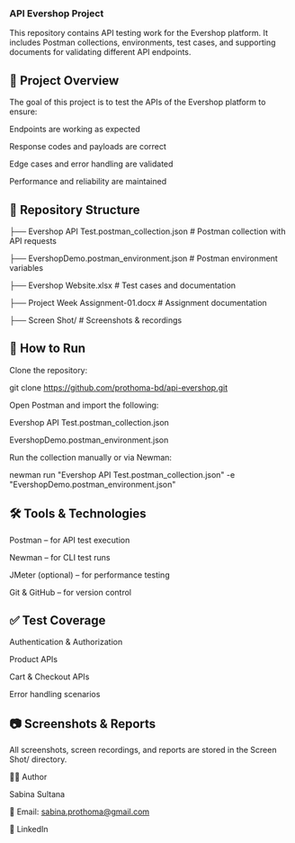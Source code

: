 ### API Evershop Project










This repository contains API testing work for the Evershop platform. It includes Postman collections, environments, test cases, and supporting documents for validating different API endpoints.

## 📌 Project Overview

The goal of this project is to test the APIs of the Evershop platform to ensure:

Endpoints are working as expected

Response codes and payloads are correct

Edge cases and error handling are validated

Performance and reliability are maintained

## 📂 Repository Structure

├── Evershop API Test.postman_collection.json      # Postman collection with API requests

├── EvershopDemo.postman_environment.json          # Postman environment variables

├── Evershop Website.xlsx                          # Test cases and documentation

├── Project Week Assignment-01.docx                # Assignment documentation

├── Screen Shot/                                   # Screenshots & recordings

## 🚀 How to Run

Clone the repository:

git clone https://github.com/prothoma-bd/api-evershop.git


Open Postman and import the following:

Evershop API Test.postman_collection.json

EvershopDemo.postman_environment.json

Run the collection manually or via Newman:

newman run "Evershop API Test.postman_collection.json" -e "EvershopDemo.postman_environment.json"

## 🛠 Tools & Technologies

Postman – for API test execution

Newman – for CLI test runs

JMeter (optional) – for performance testing

Git & GitHub – for version control

## ✅ Test Coverage

Authentication & Authorization

Product APIs

Cart & Checkout APIs

Error handling scenarios

## 📷 Screenshots & Reports

All screenshots, screen recordings, and reports are stored in the Screen Shot/ directory.

👩‍💻 Author

Sabina Sultana

📧 Email: sabina.prothoma@gmail.com

🔗 LinkedIn
